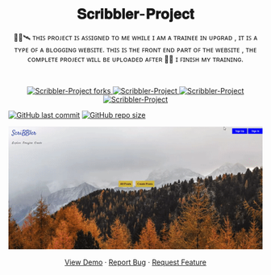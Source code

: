 <h1 align="center">𝐒𝐜𝐫𝐢𝐛𝐛𝐥𝐞𝐫-𝐏𝐫𝐨𝐣𝐞𝐜𝐭</h1>
<p align="center">👨‍🎓🛰️  ᴛʜɪꜱ ᴘʀᴏᴊᴇᴄᴛ ɪꜱ ᴀꜱꜱɪɢɴᴇᴅ ᴛᴏ ᴍᴇ ᴡʜɪʟᴇ ɪ ᴀᴍ ᴀ ᴛʀᴀɪɴᴇᴇ ɪɴ ᴜᴘɢʀᴀᴅ , ɪᴛ ɪꜱ ᴀ ᴛʏᴘᴇ ᴏꜰ ᴀ ʙʟᴏɢɢɪɴɢ ᴡᴇʙꜱɪᴛᴇ. ᴛʜɪꜱ ɪꜱ ᴛʜᴇ ꜰʀᴏɴᴛ ᴇɴᴅ ᴘᴀʀᴛ ᴏꜰ ᴛʜᴇ ᴡᴇʙꜱɪᴛᴇ , ᴛʜᴇ ᴄᴏᴍᴘʟᴇᴛᴇ ᴘʀᴏᴊᴇᴄᴛ ᴡɪʟʟ ʙᴇ ᴜᴘʟᴏᴀᴅᴇᴅ ᴀꜰᴛᴇʀ 🤖🎯 ɪ ꜰɪɴɪꜱʜ ᴍʏ ᴛʀᴀɪɴɪɴɢ. <p><br>
<a href="https://github.com/ashish2030/Scribbler-Project/fork" target="blank">

<p align="center">
  <img src="https://img.shields.io/github/forks/ashish2030/Scribbler-Project?style=flat-square" alt="Scribbler-Project forks"/>
</a>
<a href="https://github.com/ashish2030/Scribbler-Project/stargazers" target="blank">
<img src="https://img.shields.io/github/stars/ashish2030/Scribbler-Project?style=flat-square" alt="Scribbler-Project"/>
</a>
<a href="https://github.com/ashish2030/Scribbler-Project/issues" target="blank">
<img src="https://img.shields.io/github/issues/ashish2030/Scribbler-Project?style=flat-square" alt="Scribbler-Project"/>
</a>
<a href="https://github.com/ashish2030/Scribbler-Project/pulls" target="blank">
<img src="https://img.shields.io/github/issues-pr/ashish2030/Scribbler-Project?style=flat-square" alt="Scribbler-Project"/>
</a>
  </p>
  
 [![GitHub last commit](https://img.shields.io/github/last-commit/ashish2030/Calculator)](https://github.com/ashish2030/Calculator/commits/master)
[![GitHub repo size](https://img.shields.io/github/repo-size/ashish2030/Calculator)](https://github.com/ashish2030/Calculator/archive/master.zip)
 
<p align="center"><img src="https://github.com/Ashish2030/Scribbler-Project/blob/master/video/video.gif" ></p>
<p align="center">
    <a href="https://github.com/Ashish2030/Scribbler-Project" target="blank">View Demo</a>
    ·
    <a href="https://github.com/ashish2030/Scribbler-Project/issues/new/choose">Report Bug</a>
    ·
    <a href="https://github.com/ashish2030/Scribbler-Project/issues/new/choose">Request Feature</a>
</p>
